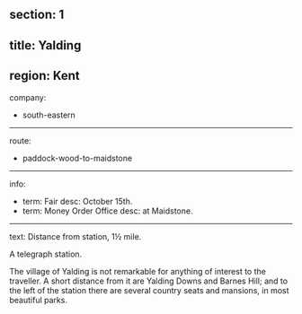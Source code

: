 section: 1
----
title: Yalding
----
region: Kent
----
company:
- south-eastern
----
route:
- paddock-wood-to-maidstone
----
info:
- term: Fair
  desc: October 15th.
- term: Money Order Office
  desc: at Maidstone.
----
text: Distance from station, 1½ mile.

A telegraph station.

The village of Yalding is not remarkable for anything of interest to the traveller. A short distance from it are Yalding Downs and Barnes Hill; and to the left of the station there are several country seats and mansions, in most beautiful parks.
